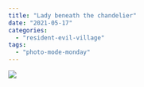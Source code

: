 ```yaml
---
title: "Lady beneath the chandelier"
date: "2021-05-17"
categories: 
  - "resident-evil-village"
tags: 
  - "photo-mode-monday"
---
```


[![](images/Resident-Evil-Village_20210517223804-scaled.jpg)](https://davidpeach.me/wp-content/uploads/2022/05/Resident-Evil-Village_20210517223804-scaled.jpg)

